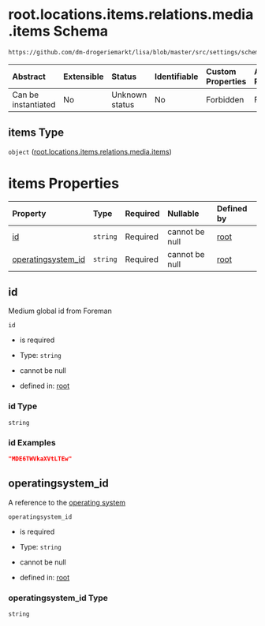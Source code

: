 # root.locations.items.relations.media.items Schema

```txt
https://github.com/dm-drogeriemarkt/lisa/blob/master/src/settings/schema.json#/properties/locations/items/properties/relations/properties/media/items
```



| Abstract            | Extensible | Status         | Identifiable | Custom Properties | Additional Properties | Access Restrictions | Defined In                                                                               |
| :------------------ | :--------- | :------------- | :----------- | :---------------- | :-------------------- | :------------------ | :--------------------------------------------------------------------------------------- |
| Can be instantiated | No         | Unknown status | No           | Forbidden         | Forbidden             | none                | [settings.schema.json\*](../../src/settings/settings.schema.json "open original schema") |

## items Type

`object` ([root.locations.items.relations.media.items](settings-properties-rootlocations-rootlocationsitems-properties-rootlocationsitemsrelations-properties-rootlocationsitemsrelationsmedia-rootlocationsitemsrelationsmediaitems.md))

# items Properties

| Property                                   | Type     | Required | Nullable       | Defined by                                                                                                                                                                                                                                                                                                                                                                                                   |
| :----------------------------------------- | :------- | :------- | :------------- | :----------------------------------------------------------------------------------------------------------------------------------------------------------------------------------------------------------------------------------------------------------------------------------------------------------------------------------------------------------------------------------------------------------- |
| [id](#id)                                  | `string` | Required | cannot be null | [root](settings-properties-rootlocations-rootlocationsitems-properties-rootlocationsitemsrelations-properties-rootlocationsitemsrelationsmedia-rootlocationsitemsrelationsmediaitems-properties-id.md "https://github.com/dm-drogeriemarkt/lisa/blob/master/src/settings/schema.json#/properties/locations/items/properties/relations/properties/media/items/properties/id")                                 |
| [operatingsystem\_id](#operatingsystem_id) | `string` | Required | cannot be null | [root](settings-properties-rootlocations-rootlocationsitems-properties-rootlocationsitemsrelations-properties-rootlocationsitemsrelationsmedia-rootlocationsitemsrelationsmediaitems-properties-operatingsystem_id.md "https://github.com/dm-drogeriemarkt/lisa/blob/master/src/settings/schema.json#/properties/locations/items/properties/relations/properties/media/items/properties/operatingsystem_id") |

## id

Medium global id from Foreman

`id`

*   is required

*   Type: `string`

*   cannot be null

*   defined in: [root](settings-properties-rootlocations-rootlocationsitems-properties-rootlocationsitemsrelations-properties-rootlocationsitemsrelationsmedia-rootlocationsitemsrelationsmediaitems-properties-id.md "https://github.com/dm-drogeriemarkt/lisa/blob/master/src/settings/schema.json#/properties/locations/items/properties/relations/properties/media/items/properties/id")

### id Type

`string`

### id Examples

```json
"MDE6TWVkaXVtLTEw"
```

## operatingsystem\_id

A reference to the [operating system](#operatingsystems)

`operatingsystem_id`

*   is required

*   Type: `string`

*   cannot be null

*   defined in: [root](settings-properties-rootlocations-rootlocationsitems-properties-rootlocationsitemsrelations-properties-rootlocationsitemsrelationsmedia-rootlocationsitemsrelationsmediaitems-properties-operatingsystem_id.md "https://github.com/dm-drogeriemarkt/lisa/blob/master/src/settings/schema.json#/properties/locations/items/properties/relations/properties/media/items/properties/operatingsystem_id")

### operatingsystem\_id Type

`string`
